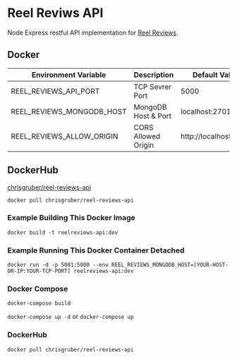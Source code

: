# Reel Reviws API

Node Express restful API implementation for [Reel Reviews](https://github.com/gruberchris/ReelReviews).

## Docker

| Environment Variable      | Description         | Default Value         |
| ------------------------- | ------------------- | --------------------- |
| REEL_REVIEWS_API_PORT     | TCP Sevrer Port     | 5000                  |
| REEL_REVIEWS_MONGODB_HOST | MongoDB Host & Port | localhost:27017       |
| REEL_REVIEWS_ALLOW_ORIGIN | CORS Allowed Origin | http://localhost:3000 |

## DockerHub

[chrisgruber/reel-reviews-api](https://hub.docker.com/r/chrisgruber/reel-reviews-api)

`docker pull chrisgruber/reel-reviews-api`

### Example Building This Docker Image

`docker build -t reelreviews-api:dev`

### Example Running This Docker Container Detached

`docker run -d -p 5001:5000 --env REEL_REVIEWS_MONGODB_HOST=[YOUR-HOST-OR-IP:YOUR-TCP-PORT] reelreviews-api:dev`

### Docker Compose

`docker-compose build`

`docker-compose up -d` or `docker-compose up`

### DockerHub

`docker pull chrisgruber/reel-reviews-api`

